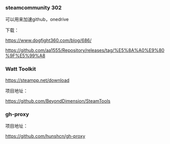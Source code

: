 ### steamcommunity 302

可以用来加速github，onedrive

下载：

https://www.dogfight360.com/blog/686/

https://github.com/aa1555/Repository/releases/tag/%E5%8A%A0%E9%80%9F%E5%99%A8

### Watt Toolkit

https://steampp.net/download

项目地址：

https://github.com/BeyondDimension/SteamTools

### gh-proxy

项目地址：

https://github.com/hunshcn/gh-proxy
